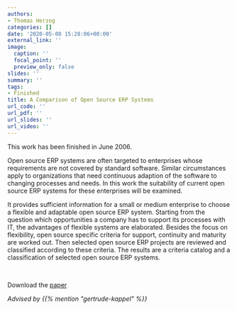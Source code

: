 ```yaml
---
authors:
- Thomas Herzog
categories: []
date: '2020-05-08 15:28:06+00:00'
external_link: ''
image:
  caption: ''
  focal_point: ''
  preview_only: false
slides: ''
summary: ''
tags:
- Finished
title: A Comparison of Open Source ERP Systems
url_code: ''
url_pdf: ''
url_slides: ''
url_video: ''
---
```


This work has been finished in June 2006.

Open source ERP systems are often targeted to enterprises whose requirements are not covered by standard software. Similar circumstances apply to organizations that need continuous adaption of the software to changing processes and needs. In this work the suitability of current open source ERP systems for these enterprises will be examined.

It provides sufficient information for a small or medium enterprise to choose a flexible and adaptable open source ERP system. Starting from the question which opportunities a company has to support its processes with IT, the advantages of flexible systems are elaborated. Besides the focus on flexibility, open source specific criteria for support, continuity and maturity are worked out. Then selected open source ERP projects are reviewed and classified according to these criteria. The results are a criteria catalog and a classification of selected open source ERP systems.

&nbsp;

 Download the [paper](https://www.big.tuwien.ac.at/app/uploads/2016/10/Herzog_paper.pdf)

*Advised by {{% mention "gertrude-kappel" %}}*